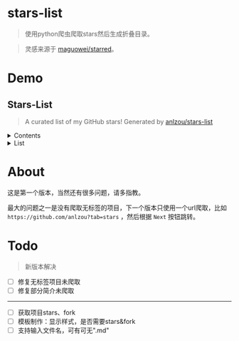 <!--
 * @Date        : 2020-09-02 17:48:18
 * @LastEditors : anlzou
 * @Github      : https://github.com/anlzou
 * @LastEditTime: 2020-09-02 18:42:40
 * @FilePath    : \stars-list\README.md
 * @Describe    : 
-->
# stars-list
>使用python爬虫爬取stars然后生成折叠目录。

>灵感来源于 [maguowei/starred](https://github.com/maguowei/starred)。

# Demo
## Stars-List
> A curated list of my GitHub stars! Generated by [anlzou/stars-list](https://github.com/anlzou/stars-list)

<details><summary>Contents</summary>

  - [C++](#c)
  - [CSS](#css)
  - [HTML](#html)
  - [Java](#java)
  - [JavaScript](#javascript)
  - [Makefile](#makefile)
  - [Python](#python)
  - [Shell](#shell)
  - [TypeScript](#typescript)
  - [Vue](#vue)
</details>

<details><summary>List</summary>

## C++
- [taichi-dev/taichi](https://github.com/taichi-dev/taichi) - Productive & portable programming language for high-performance, sparse & differentiable computing
## CSS
- [jdan/98.css](https://github.com/jdan/98.css) - A design system for building faithful recreations of old UIs
## HTML
- [chokcoco/magicCss](https://github.com/chokcoco/magicCss) - CSS3奇思妙想，单标签实现各类图形
- [bennettfeely/bennett](https://github.com/bennettfeely/bennett) - My websites
## Java
- [CyC2018/CS-Notes](https://github.com/CyC2018/CS-Notes) - 

- [doocs/advanced-java](https://github.com/doocs/advanced-java) -  技术面试必备基础知识、Leetcode、计算机操作系统、计算机网络、系统设计、Java、Python、C++
- [kon9chunkit/GitHub-Chinese-Top-Charts](https://github.com/kon9chunkit/GitHub-Chinese-Top-Charts) - 

- [halo-dev/halo](https://github.com/halo-dev/halo) -  互联网 Java 工程师进阶知识完全扫盲：涵盖高并发、分布式、高可用、微服务、海量数据处理等领域知识，后端同学必看，前端同学也可学习
- [Antabot/White-Jotter](https://github.com/Antabot/White-Jotter) - 

- [enilu/web-flash](https://github.com/enilu/web-flash) -  GitHub中文排行榜，帮助你发现高分优秀中文项目、更高效地吸收国人的优秀经验成果；榜单每周更新一次，敬请关注！
- [ProceduralZC/pointZSXY](https://github.com/ProceduralZC/pointZSXY) - 

## JavaScript
- [apache/incubator-echarts](https://github.com/apache/incubator-echarts) - A powerful, interactive charting and visualization library for browser
- [transloadit/uppy](https://github.com/transloadit/uppy) - The next open source file uploader for web browsers 
- [sampotts/plyr](https://github.com/sampotts/plyr) - 

- [fingerprintjs/fingerprintjs2](https://github.com/fingerprintjs/fingerprintjs2) - A simple HTML5, YouTube and Vimeo player
- [jupyterlab/jupyterlab](https://github.com/jupyterlab/jupyterlab) - Modern & flexible browser fingerprinting library
- [cmiscm/leonsans](https://github.com/cmiscm/leonsans) - JupyterLab computational environment.
- [metafizzy/zdog](https://github.com/metafizzy/zdog) - Leon Sans is a geometric sans-serif typeface made with code in 2019 by Jongmin Kim.
- [ElemeFE/v-charts](https://github.com/ElemeFE/v-charts) - Flat, round, designer-friendly pseudo-3D engine for canvas & SVG
- [timqian/chinese-independent-blogs](https://github.com/timqian/chinese-independent-blogs) - 基于 Vue2.0 和 ECharts 封装的图表组件
- [plotly/falcon](https://github.com/plotly/falcon) - 

- [mengshukeji/Luckysheet](https://github.com/mengshukeji/Luckysheet) - 中文独立博客列表
- [OBKoro1/koro1FileHeader](https://github.com/OBKoro1/koro1FileHeader) - Free, open-source SQL client for Windows and Mac 
- [coreui/coreui-icons](https://github.com/coreui/coreui-icons) - 

- [pchen66/panolens.js](https://github.com/pchen66/panolens.js) - Luckysheet is an online spreadsheet like excel that is powerful, simple to configure, and completely open source.
- [mayeaux/videodownloader](https://github.com/mayeaux/videodownloader) - 在vscode中用于生成文件头部注释和函数注释的插件，经过多版迭代后，插件：支持所有主流语言,功能强大，灵活方便，文档齐全，食用简单！觉得插件不错的话，点击右上角给个Star
- [ColinEspinas/darken](https://github.com/ColinEspinas/darken) - 呀~
- [Mongkii/RMind](https://github.com/Mongkii/RMind) - CoreUI Free Icons - Premium designed free icon set with marks in SVG, Webfont and raster formats
- [vortesnail/qier-player](https://github.com/vortesnail/qier-player) - Javascript panorama viewer based on Three.js
## Makefile
- [jobbole/awesome-python-cn](https://github.com/jobbole/awesome-python-cn) - Python资源大全中文版，包括：Web框架、网络爬虫、模板引擎、数据库、数据可视化、图片处理等，由伯乐在线持续更新。
## Python
- [521xueweihan/HelloGitHub](https://github.com/521xueweihan/HelloGitHub) - 

- [pyecharts/pyecharts](https://github.com/pyecharts/pyecharts) -  Find pearls on open-source seashore 分享 GitHub 上有趣、入门级的开源项目
- [wistbean/learn_python3_spider](https://github.com/wistbean/learn_python3_spider) - 

- [tebelorg/RPA-Python](https://github.com/tebelorg/RPA-Python) -  Python Echarts Plotting Library
- [maguowei/starred](https://github.com/maguowei/starred) - python爬虫教程系列、从0到1学习python爬虫，包括浏览器抓包，手机APP抓包，如 fiddler、mitmproxy，各种爬虫涉及的模块的使用，如：requests、beautifulSoup、selenium、appium、scrapy等，以及IP代理，验证码识别，Mysql，MongoDB数据库的python使用，多线程多进程爬虫的使用，css 爬虫加密逆向破解，JS爬虫逆向，…
- [JustDoPython/python-examples](https://github.com/JustDoPython/python-examples) - Python package for RPA (robotic process automation)
## Shell
- [nvm-sh/nvm](https://github.com/nvm-sh/nvm) - Node Version Manager - POSIX-compliant bash script to manage multiple active node.js versions
## TypeScript
- [cdr/code-server](https://github.com/cdr/code-server) - VS Code in the browser
- [excalidraw/excalidraw](https://github.com/excalidraw/excalidraw) - Virtual whiteboard for sketching hand-drawn like diagrams
- [cyrildiagne/ar-cutpaste](https://github.com/cyrildiagne/ar-cutpaste) - Cut and paste your surroundings using AR
- [CopyTranslator/CopyTranslator](https://github.com/CopyTranslator/CopyTranslator) - Foreign language reading and translation assistant based on copy and translate.
- [vortesnail/qier-progress](https://github.com/vortesnail/qier-progress) - 

## Vue
- [chuzhixin/vue-admin-beautiful](https://github.com/chuzhixin/vue-admin-beautiful) - 

- [Haixiang6123/overwatch-ui](https://github.com/Haixiang6123/overwatch-ui) - vue-admin-beautiful是一款基于vue+element-ui的绝佳的中后台前端开发管理框架（基于vue/cli 4 最新版，同时支持电脑，手机，平板）,他同时是拥有100+页面的大型vue前端单页应用,长期更新维护,感谢您的star,我一直在努力 Vue admin beautiful is an excellent front-end development framew…
</details>

# About
这是第一个版本，当然还有很多问题，请多指教。

最大的问题之一是没有爬取无标签的项目，下一个版本只使用一个url爬取，比如 `https://github.com/anlzou?tab=stars` ，然后根据 `Next` 按钮跳转。

# Todo
> 新版本解决
- [ ] 修复无标签项目未爬取
- [ ] 修复部分简介未爬取
---
- [ ] 获取项目stars、fork
- [ ] 模板制作：显示样式，是否需要stars&fork
- [ ] 支持输入文件名，可有可无".md"